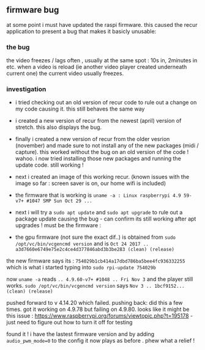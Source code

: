 ## firmware bug

at some point i must have updated the raspi firmware. this caused the recur application to present a bug that makes it basicly unusable:

### the bug

the video freezes / lags often , usually at the same spot : 10s in, 2minutes in etc. when a video is reload (ie another video player created underneath current one) the current video usually freezes.

### investigation

- i tried checking out an old version of recur code to rule out a change on my code causing it. this still behaves the same way

- i created a new version of recur from the newest (april) version of stretch. this also displays the bug.

- finally i created a new version of recur from the older vesrion (november) and made sure to not install any of the new packages (midi / capture). this worked without the bug on an old version of the code ! wahoo. i now tried installing those new packages and running the update code. still working !

- next i created an image of this working recur. (known issues with the image so far : screen saver is on, our home wifi is included)

- the firmware that is working is `uname -a : Linux raspberrypi 4.9 59-v7+ #1047 SMP Sun Oct 29 ...`

- next i will try a `sudo apt update` and `sudo apt upgrade` to rule out a package update causing the bug - can confirm its still working after apt upgrades ! must be the firmware :

- the gpu firmware (not sure the exact dif..) is obtained from `sudo /opt/vc/bin/vcgencmd version` and is `Oct 24 2017 .. a3d7660e6749e75e2c4ce4d377846abd3b3be283 (clean) (release) `

the new firmware says its : `754029b1cb414a17dbd786ba5bee4fc936332255` which is what i started typing into `sudo rpi-update 754029b`

now `uname -a` reads `.. 4.9.60-v7+ #1048 .. Fri Nov 3` and the player still works. `sudo /opt/vc/bin/vcgencmd version` says `Nov 3 .. 1bcf9152... (clean) (release)`

pushed forward to v 4.14.20 which failed. pushing back: did this a few times. got it working on 4.9.78 but failing on 4.9.80. looks like it might be this issue : https://www.raspberrypi.org/forums/viewtopic.php?t=195178 - just need to figure out how to turn it off for testing

found it ! i have the lastest firmware version and by adding `audio_pwm_mode=0` to the config it now plays as before . phew what a relief ! 
